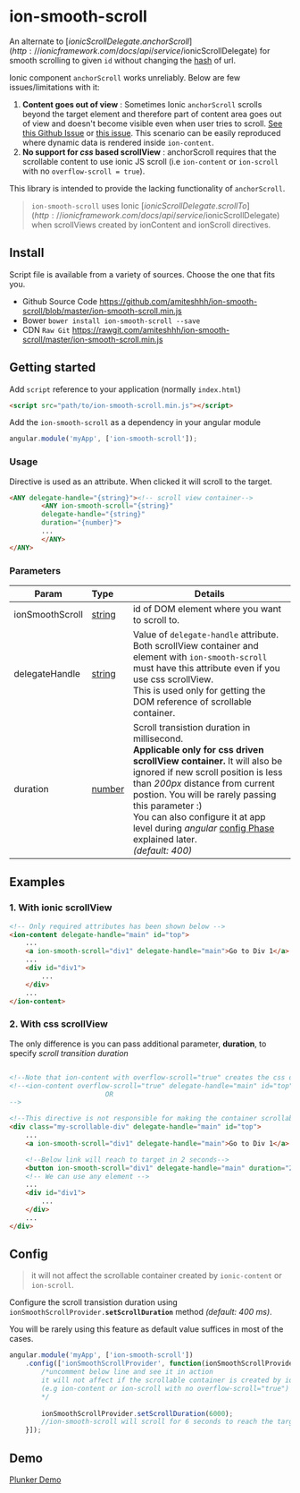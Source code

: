 # ion-smooth-scroll


An alternate to [$ionicScrollDelegate.anchorScroll](http://ionicframework.com/docs/api/service/$ionicScrollDelegate) for  smooth scrolling to given `id` without changing the [hash](https://en.wikipedia.org/wiki/Fragment_identifier) of url.

Ionic component `anchorScroll` works unreliably. Below are few issues/limitations with it:

1. **Content goes out of view** : Sometimes Ionic `anchorScroll` scrolls beyond the target element and therefore part of content area goes out of view and doesn't become visible even when user tries to scroll. 
[See this Github Issue](https://github.com/driftyco/ionic/issues/508) or [this issue](https://github.com/driftyco/ionic/issues/618). 
This scenario can be easily reproduced where dynamic data is rendered inside `ion-content`.
2. **No support for _css_ based scrollView** : anchorScroll requires that the scrollable content to use ionic JS scroll (i.e `ion-content` or `ion-scroll` with no `overflow-scroll = true`).

This library is intended to provide the lacking functionality of `anchorScroll`.


> `ion-smooth-scroll` uses Ionic [$ionicScrollDelegate.scrollTo](http://ionicframework.com/docs/api/service/$ionicScrollDelegate) when
scrollViews created by ionContent and ionScroll directives.

## Install

Script file is available from a variety of sources. Choose the one that fits you.

- Github Source Code https://github.com/amiteshhh/ion-smooth-scroll/blob/master/ion-smooth-scroll.min.js
- Bower `bower install ion-smooth-scroll --save`
- CDN `Raw Git`  https://rawgit.com/amiteshhh/ion-smooth-scroll/master/ion-smooth-scroll.min.js

## Getting started

Add `script` reference to  your application (normally `index.html`)

```html
<script src="path/to/ion-smooth-scroll.min.js"></script>
```

Add the `ion-smooth-scroll` as a dependency in your angular module

```javascript
angular.module('myApp', ['ion-smooth-scroll']);
```

### Usage

Directive is used as an attribute. When clicked it will scroll to the target.

```html
<ANY delegate-handle="{string}"><!-- scroll view container-->
        <ANY ion-smooth-scroll="{string}"
        delegate-handle="{string}"
        duration="{number}">
        ...
        </ANY>
</ANY>
```

### Parameters
| Param        | Type           | Details  |
| ------------- |:-------------| -----|
| ionSmoothScroll | <a href="" class="label type-hint type-hint-string">string</a> | id of DOM element where you want to scroll to.|
| delegateHandle | <a href="">string</a> | Value of `delegate-handle` attribute. Both scrollView container and element with `ion-smooth-scroll` must have this attribute even if you use css scrollView. <br>This is used only for getting the DOM reference of scrollable container.| 
| duration | <a href="" class="label type-hint type-hint-number">number</a> | Scroll transistion duration in millisecond. <br>**Applicable only for css driven scrollView container.** It will also be ignored if new scroll position is less than _200px_ distance from current postion. You will be rarely passing this parameter :) <br>You can also configure it at app level during _angular_ [config Phase](#config) explained later.<br> _(default: 400)_ | 



## Examples

### 1. With ionic scrollView


```html
<!-- Only required attributes has been shown below -->
<ion-content delegate-handle="main" id="top">
    ...
    <a ion-smooth-scroll="div1" delegate-handle="main">Go to Div 1</a>
    ...
    <div id="div1">
        ...
    </div>
    ...
</ion-content>
```

### 2. With css scrollView


The only difference is you can pass additional parameter, **duration**, to specify _scroll transition duration_

```html

<!--Note that ion-content with overflow-scroll="true" creates the css driven scrollable area.-->
<!--<ion-content overflow-scroll="true" delegate-handle="main" id="top">
                        OR
-->

<!--This directive is not responsible for making the container scrollable. You need to write your own css.-->
<div class="my-scrollable-div" delegate-handle="main" id="top">
    ...
    <a ion-smooth-scroll="div1" delegate-handle="main">Go to Div 1</a>

    <!--Below link will reach to target in 2 seconds-->
    <button ion-smooth-scroll="div1" delegate-handle="main" duration="2000">Go to Div 1 in 2 Seconds</button>
    <!-- We can use any element -->
    ...
    <div id="div1">
        ...
    </div>
    ...
</div>
```


## Config

> it will not affect the scrollable container created by `ionic-content` or `ion-scroll`.

Configure the scroll transistion duration using `ionSmoothScrollProvider.`__`setScrollDuration`__ method _(default: 400 ms)_.

You will be rarely using this feature as default value suffices in most of the cases.

```javascript
angular.module('myApp', ['ion-smooth-scroll'])
    .config(['ionSmoothScrollProvider', function(ionSmoothScrollProvider){
        /*uncomment below line and see it in action
        it will not affect if the scrollable container is created by ionic 
        (e.g ion-content or ion-scroll with no overflow-scroll="true")
        */
        
        ionSmoothScrollProvider.setScrollDuration(6000);        
        //ion-smooth-scroll will scroll for 6 seconds to reach the target
    }]);
```

## Demo

[Plunker Demo](https://embed.plnkr.co/Y71E3q/)
